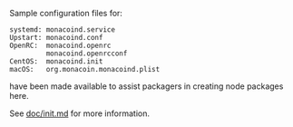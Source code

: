 Sample configuration files for:
```
systemd: monacoind.service
Upstart: monacoind.conf
OpenRC:  monacoind.openrc
         monacoind.openrcconf
CentOS:  monacoind.init
macOS:   org.monacoin.monacoind.plist
```
have been made available to assist packagers in creating node packages here.

See [doc/init.md](../../doc/init.md) for more information.
